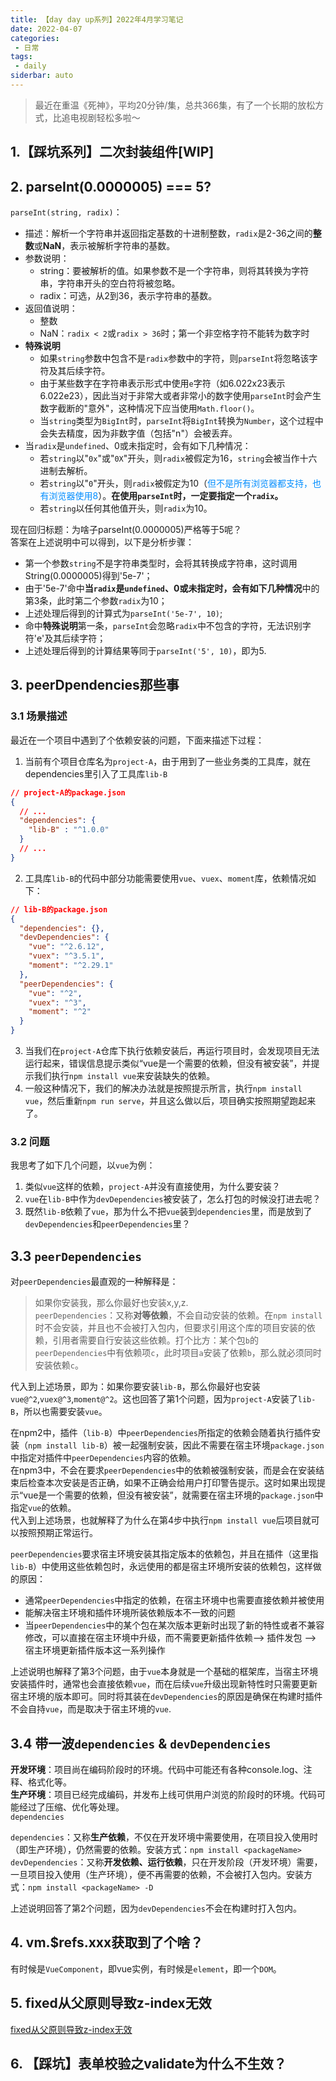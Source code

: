 ```yaml
---
title: 【day day up系列】2022年4月学习笔记
date: 2022-04-07
categories:
 - 日常
tags:
 - daily
siderbar: auto
---
```


> 最近在重温《死神》，平均20分钟/集，总共366集，有了一个长期的放松方式，比追电视剧轻松多啦～

## 1.【踩坑系列】二次封装组件[WIP]

## 2. parseInt(0.0000005) === 5?
`parseInt(string, radix)`：  
- 描述：解析一个字符串并返回指定基数的十进制整数，`radix`是2-36之间的**整数**或**NaN**，表示被解析字符串的基数。
- 参数说明：  
  - string：要被解析的值。如果参数不是一个字符串，则将其转换为字符串，字符串开头的空白符将被忽略。  
  - radix：可选，从2到36，表示字符串的基数。  
- 返回值说明：
  - 整数
  - NaN：`radix < 2`或`radix > 36`时；第一个非空格字符不能转为数字时  
- **特殊说明**  
  - 如果`string`参数中包含不是`radix`参数中的字符，则`parseInt`将忽略该字符及其后续字符。  
  - 由于某些数字在字符串表示形式中使用`e`字符（如6.022x23表示6.022e23），因此当对于非常大或者非常小的数字使用`parseInt`时会产生数字截断的"意外"，这种情况下应当使用`Math.floor()`。
  - 当`string`类型为`BigInt`时，`parseInt`将`BigInt`转换为`Number`，这个过程中会失去精度，因为非数字值（包括"n"）会被丢弃。   
- 当`radix`是`undefined`、0或未指定时，会有如下几种情况：  
  - 若`string`以"`0x`"或"`0X`"开头，则`radix`被假定为16，`string`会被当作十六进制去解析。  
  - 若`string`以"`0`"开头，则`radix`被假定为10（<font color="#008dff">但不是所有浏览器都支持，也有浏览器使用8</font>）。**在使用`parseInt`时，一定要指定一个`radix`。**    
  - 若`string`以任何其他值开头，则`radix`为10。

现在回归标题：为啥子parseInt(0.0000005)严格等于5呢？  
答案在上述说明中可以得到，以下是分析步骤：  
- 第一个参数`string`不是字符串类型时，会将其转换成字符串，这时调用String(0.0000005)得到'5e-7'；
- 由于'5e-7'命中**当`radix`是`undefined`、0或未指定时，会有如下几种情况**中的第3条，此时第二个参数`radix`为10；
- 上述处理后得到的计算式为`parseInt('5e-7', 10)`;  
- 命中**特殊说明**第一条，`parseInt`会忽略`radix`中不包含的字符，无法识别字符'e'及其后续字符；  
- 上述处理后得到的计算结果等同于`parseInt('5', 10)`，即为5.

## 3. peerDpendencies那些事
### 3.1 场景描述
最近在一个项目中遇到了个依赖安装的问题，下面来描述下过程：  
1. 当前有个项目仓库名为`project-A`，由于用到了一些业务类的工具库，就在dependencies里引入了工具库`lib-B`  
```json
// project-A的package.json
{
  // ...
  "dependencies": {
    "lib-B" : "^1.0.0"
  }
  // ...
}
```  
2. 工具库`lib-B`的代码中部分功能需要使用`vue`、`vuex`、`moment`库，依赖情况如下：  
```json
// lib-B的package.json
{
  "dependencies": {},
  "devDependencies": {
    "vue": "^2.6.12",
    "vuex": "^3.5.1",
    "moment": "^2.29.1"
  },
  "peerDependencies": {
    "vue": "^2",
    "vuex": "^3",
    "moment": "^2"
  }
}
```  
3. 当我们在`project-A`仓库下执行依赖安装后，再运行项目时，会发现项目无法运行起来，错误信息提示类似“vue是一个需要的依赖，但没有被安装”，并提示我们执行`npm install vue`来安装缺失的依赖。  
4. 一般这种情况下，我们的解决办法就是按照提示所言，执行`npm install vue`，然后重新`npm run serve`，并且这么做以后，项目确实按照期望跑起来了。

### 3.2 问题
我思考了如下几个问题，以`vue`为例：  
1. 类似`vue`这样的依赖，`project-A`并没有直接使用，为什么要安装？  
2. `vue`在`lib-B`中作为`devDependencies`被安装了，怎么打包的时候没打进去呢？  
3. 既然`lib-B`依赖了`vue`，那为什么不把`vue`装到`dependencies`里，而是放到了`devDependencies`和`peerDependencies`里？  

## 3.3 `peerDependencies`
对`peerDependencies`最直观的一种解释是：  
> 如果你安装我，那么你最好也安装x,y,z.   
`peerDependencies`：又称**对等依赖**，不会自动安装的依赖。在`npm install`时不会安装，并且也不会被打入包内，但要求引用这个库的项目安装的依赖，引用者需要自行安装这些依赖。打个比方：某个包`b`的`peerDependencies`中有依赖项`c`，此时项目`a`安装了依赖`b`，那么就必须同时安装依赖`c`。 
  
代入到上述场景，即为：如果你要安装`lib-B`，那么你最好也安装`vue@^2`,`vuex@^3`,`moment@^2`。这也回答了第1个问题，因为`project-A`安装了`lib-B`，所以也需要安装`vue`。 

在npm2中，插件（`lib-B`）中`peerDependencies`所指定的依赖会随着执行插件安装（`npm install lib-B`）被一起强制安装，因此不需要在宿主环境`package.json`中指定对插件中`peerDependencies`内容的依赖。  
在npm3中，不会在要求`peerDependencies`中的依赖被强制安装，而是会在安装结束后检查本次安装是否正确，如果不正确会给用户打印警告提示。这时如果出现提示“vue是一个需要的依赖，但没有被安装”，就需要在宿主环境的`package.json`中指定`vue`的依赖。  
代入到上述场景，也就解释了为什么在第4步中执行`npm install vue`后项目就可以按照预期正常运行。 

`peerDependencies`要求宿主环境安装其指定版本的依赖包，并且在插件（这里指`lib-B`）中使用这些依赖包时，永远使用的都是宿主环境所安装的依赖包，这样做的原因：  
- 通常`peerDependencies`中指定的依赖，在宿主环境中也需要直接依赖并被使用
- 能解决宿主环境和插件环境所装依赖版本不一致的问题
- 当`peerDependencies`中的某个包在某次版本更新时出现了新的特性或者不兼容修改，可以直接在宿主环境中升级，而不需要更新插件依赖--> 插件发包 --> 宿主环境更新插件版本这一系列操作

上述说明也解释了第3个问题，由于`vue`本身就是一个基础的框架库，当宿主环境安装插件时，通常也会直接依赖`vue`，而在后续`vue`升级出现新特性时只需要更新宿主环境的版本即可。同时将其装在`devDependencies`的原因是确保在构建时插件不会自持`vue`，而是取决于宿主环境的`vue`.  

## 3.4 带一波`dependencies` & `devDependencies` 
**开发环境**：项目尚在编码阶段时的环境。代码中可能还有各种console.log、注释、格式化等。  
**生产环境**：项目已经完成编码，并发布上线可供用户浏览的阶段时的环境。代码可能经过了压缩、优化等处理。  
`dependencies`  

`dependencies`：又称**生产依赖**，不仅在开发环境中需要使用，在项目投入使用时（即生产环境），仍然需要的依赖。安装方式：`npm install <packageName>`  
`devDependencies`：又称**开发依赖、运行依赖**，只在开发阶段（开发环境）需要，一旦项目投入使用（生产环境），便不再需要的依赖，不会被打入包内。安装方式：`npm install <packageName> -D`    

上述说明回答了第2个问题，因为`devDependencies`不会在构建时打入包内。

## 4. vm.$refs.xxx获取到了个啥？
有时候是`VueComponent`，即vue实例，有时候是`element`，即一个`DOM`。

## 5. fixed从父原则导致z-index无效
[fixed从父原则导致z-index无效](http://obkoro1.com/web_accumulate/codeBlack/fixed%E7%9A%84%E4%BB%8E%E7%88%B6%E5%8E%9F%E5%88%99.html)

## 6. 【踩坑】表单校验之validate为什么不生效？